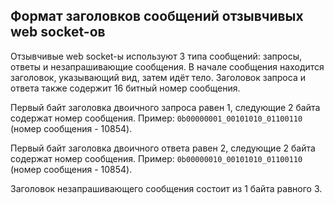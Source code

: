 ## Формат заголовков сообщений отзывчивых web socket-ов

Отзывчивые web socket-ы используют 3 типа сообщений: запросы, ответы и незапрашивающие сообщения.
В начале сообщения находится заголовок, указывающий вид, затем идёт тело.
Заголовок запроса и ответа также содержит 16 битный номер сообщения.

Первый байт заголовка двоичного запроса равен 1, следующие 2 байта содержат номер сообщения.
Пример: `0b00000001_00101010_01100110` (номер сообщения - 10854).

Первый байт заголовка двоичного ответа равен 2, следующие 2 байта содержат номер сообщения.
Пример: `0b00000010_00101010_01100110` (номер сообщения - 10854).

Заголовок незапрашивающего сообщения состоит из 1 байта равного 3.
